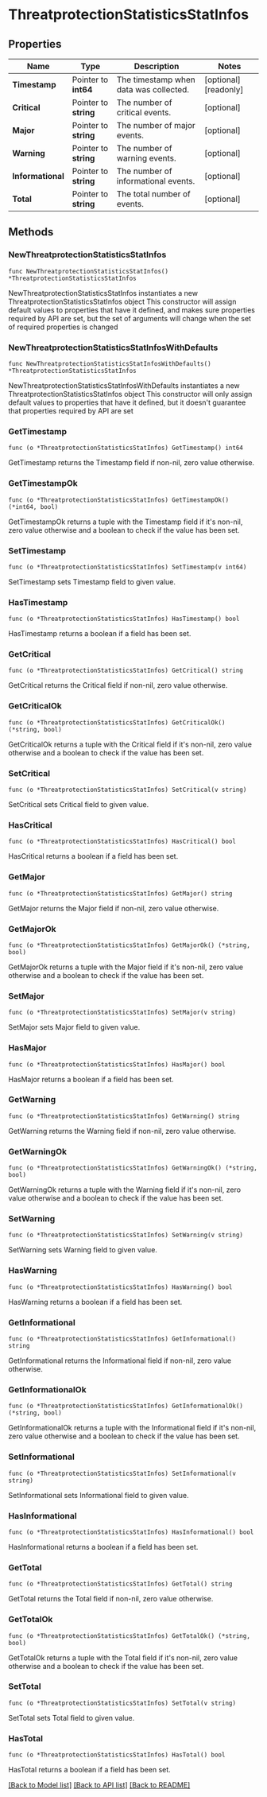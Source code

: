 # ThreatprotectionStatisticsStatInfos

## Properties

Name | Type | Description | Notes
------------ | ------------- | ------------- | -------------
**Timestamp** | Pointer to **int64** | The timestamp when data was collected. | [optional] [readonly] 
**Critical** | Pointer to **string** | The number of critical events. | [optional] 
**Major** | Pointer to **string** | The number of major events. | [optional] 
**Warning** | Pointer to **string** | The number of warning events. | [optional] 
**Informational** | Pointer to **string** | The number of informational events. | [optional] 
**Total** | Pointer to **string** | The total number of events. | [optional] 

## Methods

### NewThreatprotectionStatisticsStatInfos

`func NewThreatprotectionStatisticsStatInfos() *ThreatprotectionStatisticsStatInfos`

NewThreatprotectionStatisticsStatInfos instantiates a new ThreatprotectionStatisticsStatInfos object
This constructor will assign default values to properties that have it defined,
and makes sure properties required by API are set, but the set of arguments
will change when the set of required properties is changed

### NewThreatprotectionStatisticsStatInfosWithDefaults

`func NewThreatprotectionStatisticsStatInfosWithDefaults() *ThreatprotectionStatisticsStatInfos`

NewThreatprotectionStatisticsStatInfosWithDefaults instantiates a new ThreatprotectionStatisticsStatInfos object
This constructor will only assign default values to properties that have it defined,
but it doesn't guarantee that properties required by API are set

### GetTimestamp

`func (o *ThreatprotectionStatisticsStatInfos) GetTimestamp() int64`

GetTimestamp returns the Timestamp field if non-nil, zero value otherwise.

### GetTimestampOk

`func (o *ThreatprotectionStatisticsStatInfos) GetTimestampOk() (*int64, bool)`

GetTimestampOk returns a tuple with the Timestamp field if it's non-nil, zero value otherwise
and a boolean to check if the value has been set.

### SetTimestamp

`func (o *ThreatprotectionStatisticsStatInfos) SetTimestamp(v int64)`

SetTimestamp sets Timestamp field to given value.

### HasTimestamp

`func (o *ThreatprotectionStatisticsStatInfos) HasTimestamp() bool`

HasTimestamp returns a boolean if a field has been set.

### GetCritical

`func (o *ThreatprotectionStatisticsStatInfos) GetCritical() string`

GetCritical returns the Critical field if non-nil, zero value otherwise.

### GetCriticalOk

`func (o *ThreatprotectionStatisticsStatInfos) GetCriticalOk() (*string, bool)`

GetCriticalOk returns a tuple with the Critical field if it's non-nil, zero value otherwise
and a boolean to check if the value has been set.

### SetCritical

`func (o *ThreatprotectionStatisticsStatInfos) SetCritical(v string)`

SetCritical sets Critical field to given value.

### HasCritical

`func (o *ThreatprotectionStatisticsStatInfos) HasCritical() bool`

HasCritical returns a boolean if a field has been set.

### GetMajor

`func (o *ThreatprotectionStatisticsStatInfos) GetMajor() string`

GetMajor returns the Major field if non-nil, zero value otherwise.

### GetMajorOk

`func (o *ThreatprotectionStatisticsStatInfos) GetMajorOk() (*string, bool)`

GetMajorOk returns a tuple with the Major field if it's non-nil, zero value otherwise
and a boolean to check if the value has been set.

### SetMajor

`func (o *ThreatprotectionStatisticsStatInfos) SetMajor(v string)`

SetMajor sets Major field to given value.

### HasMajor

`func (o *ThreatprotectionStatisticsStatInfos) HasMajor() bool`

HasMajor returns a boolean if a field has been set.

### GetWarning

`func (o *ThreatprotectionStatisticsStatInfos) GetWarning() string`

GetWarning returns the Warning field if non-nil, zero value otherwise.

### GetWarningOk

`func (o *ThreatprotectionStatisticsStatInfos) GetWarningOk() (*string, bool)`

GetWarningOk returns a tuple with the Warning field if it's non-nil, zero value otherwise
and a boolean to check if the value has been set.

### SetWarning

`func (o *ThreatprotectionStatisticsStatInfos) SetWarning(v string)`

SetWarning sets Warning field to given value.

### HasWarning

`func (o *ThreatprotectionStatisticsStatInfos) HasWarning() bool`

HasWarning returns a boolean if a field has been set.

### GetInformational

`func (o *ThreatprotectionStatisticsStatInfos) GetInformational() string`

GetInformational returns the Informational field if non-nil, zero value otherwise.

### GetInformationalOk

`func (o *ThreatprotectionStatisticsStatInfos) GetInformationalOk() (*string, bool)`

GetInformationalOk returns a tuple with the Informational field if it's non-nil, zero value otherwise
and a boolean to check if the value has been set.

### SetInformational

`func (o *ThreatprotectionStatisticsStatInfos) SetInformational(v string)`

SetInformational sets Informational field to given value.

### HasInformational

`func (o *ThreatprotectionStatisticsStatInfos) HasInformational() bool`

HasInformational returns a boolean if a field has been set.

### GetTotal

`func (o *ThreatprotectionStatisticsStatInfos) GetTotal() string`

GetTotal returns the Total field if non-nil, zero value otherwise.

### GetTotalOk

`func (o *ThreatprotectionStatisticsStatInfos) GetTotalOk() (*string, bool)`

GetTotalOk returns a tuple with the Total field if it's non-nil, zero value otherwise
and a boolean to check if the value has been set.

### SetTotal

`func (o *ThreatprotectionStatisticsStatInfos) SetTotal(v string)`

SetTotal sets Total field to given value.

### HasTotal

`func (o *ThreatprotectionStatisticsStatInfos) HasTotal() bool`

HasTotal returns a boolean if a field has been set.


[[Back to Model list]](../README.md#documentation-for-models) [[Back to API list]](../README.md#documentation-for-api-endpoints) [[Back to README]](../README.md)


